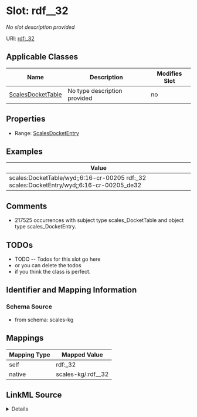 

# Slot: rdf__32


_No slot description provided_





URI: [rdf:_32](http://www.w3.org/1999/02/22-rdf-syntax-ns#_32)



<!-- no inheritance hierarchy -->





## Applicable Classes

| Name | Description | Modifies Slot |
| --- | --- | --- |
| [ScalesDocketTable](../classes/ScalesDocketTable.md) | No type description provided |  no  |







## Properties

* Range: [ScalesDocketEntry](../classes/ScalesDocketEntry.md)






## Examples

| Value |
| --- |
| scales:DocketTable/wyd;;6:16-cr-00205 rdf:_32 scales:DocketEntry/wyd;;6:16-cr-00205_de32 |

## Comments

* 217525 occurrences with subject type scales_DocketTable and object type scales_DocketEntry.

## TODOs

* TODO -- Todos for this slot go here
* or you can delete the todos
* if you think the class is perfect.

## Identifier and Mapping Information







### Schema Source


* from schema: scales-kg




## Mappings

| Mapping Type | Mapped Value |
| ---  | ---  |
| self | rdf:_32 |
| native | scales-kg/:rdf__32 |




## LinkML Source

<details>
```yaml
name: rdf__32
description: No slot description provided
todos:
- TODO -- Todos for this slot go here
- or you can delete the todos
- if you think the class is perfect.
comments:
- 217525 occurrences with subject type scales_DocketTable and object type scales_DocketEntry.
examples:
- value: scales:DocketTable/wyd;;6:16-cr-00205 rdf:_32 scales:DocketEntry/wyd;;6:16-cr-00205_de32
from_schema: scales-kg
rank: 1000
slot_uri: rdf:_32
alias: rdf__32
domain_of:
- scales_DocketTable
range: scales_DocketEntry

```
</details>